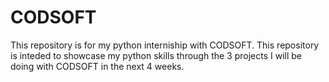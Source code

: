 # CODSOFT
This repository is for my python interniship with CODSOFT. 
This repository is inteded to showcase my python skills through the 3 projects I will be doing with CODSOFT in the next 4 weeks.
